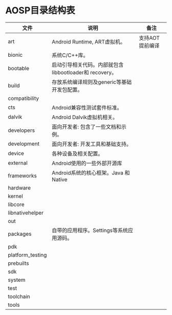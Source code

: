# AOSP目录结构表

| 文件             | 说明                                                   | 备注            |
| ---------------- | ------------------------------------------------------ | --------------- |
| art              | Android Runtime,  ART虚拟机。                          | 支持AOT提前编译 |
| bionic           | 系统C/C++库。                                          |                 |
| bootable         | 启动引导相关代码。内部就包含libbootloader和 recovery。 |                 |
| build            | 存放系统编译规则及generic等基础开发包配置。            |                 |
| compatibility    |                                                        |                 |
| cts              | Android兼容性测试套件标准。                            |                 |
| dalvik           | Android Dalvik虚拟机相关。                             |                 |
| developers       | 面向开发者: 包含了一些文档和示例。                     |                 |
| development      | 面向开发者: 开发工具和基础支持。                       |                 |
| device           | 各种设备及相关配置。                                   |                 |
| external         | Android使用的一些外部开源库                            |                 |
| frameworks       | Android系统的核心框架。Java 和 Native                  |                 |
| hardware         |                                                        |                 |
| kernel           |                                                        |                 |
| libcore          |                                                        |                 |
| libnativehelper  |                                                        |                 |
| out              |                                                        |                 |
| packages         | 自带的应用程序。Settings等系统应用源码。               |                 |
| pdk              |                                                        |                 |
| platform_testing |                                                        |                 |
| prebuilts        |                                                        |                 |
| sdk              |                                                        |                 |
| system           |                                                        |                 |
| test             |                                                        |                 |
| toolchain        |                                                        |                 |
| tools            |                                                        |                 |

